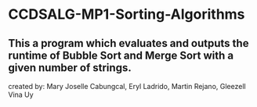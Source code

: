 # CCDSALG-MP1-Sorting-Algorithms
This a program which evaluates and outputs the runtime of Bubble Sort and Merge Sort with a given number of strings.
---
created by: Mary Joselle Cabungcal, Eryl Ladrido, Martin Rejano, Gleezell Vina Uy
